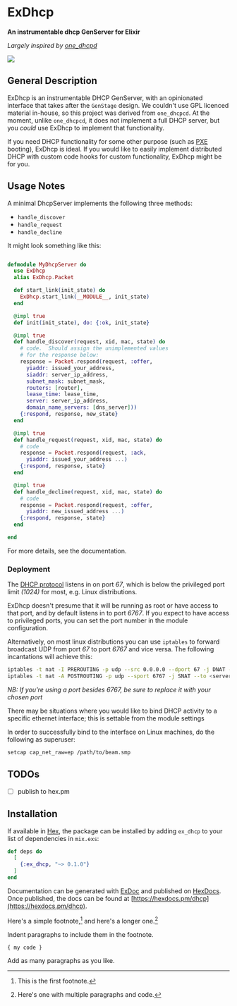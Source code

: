 # ExDhcp

**An instrumentable dhcp GenServer for Elixir**

_Largely inspired by [one_dhcpd][1]_

<img src="https://api.travis-ci.com/RstorLabs/ex_dhcp.svg?branch=master"/>

## General Description

ExDhcp is an instrumentable DHCP GenServer, with an opinionated interface that takes after the `GenStage` design.  We couldn't use GPL licenced material in-house, so this project was derived from `one_dhcpcd`.  At the moment, unlike `one_dhcpcd`, it does not implement a full DHCP server, but you *could* use ExDhcp to implement that functionality.

If you need DHCP functionality for some other purpose (such as [PXE][2] booting), ExDhcp is ideal.  If you would like to easily implement distributed DHCP with custom code hooks for custom functionality, ExDhcp might be for you.

## Usage Notes

A minimal DhcpServer implements the following three methods:
- `handle_discover`
- `handle_request`
- `handle_decline`

It might look something like this:

```elixir

defmodule MyDhcpServer do
  use ExDhcp
  alias ExDhcp.Packet

  def start_link(init_state) do
    ExDhcp.start_link(__MODULE__, init_state)
  end

  @impl true
  def init(init_state), do: {:ok, init_state}

  @impl true
  def handle_discover(request, xid, mac, state) do
    # code.  Should assign the unimplemented values 
    # for the response below:
    response = Packet.respond(request, :offer,
      yiaddr: issued_your_address,
      siaddr: server_ip_address,
      subnet_mask: subnet_mask,
      routers: [router],
      lease_time: lease_time,
      server: server_ip_address,
      domain_name_servers: [dns_server]))
    {:respond, response, new_state}
  end

  @impl true
  def handle_request(request, xid, mac, state) do
    # code
    response = Packet.respond(request, :ack,
      yiaddr: issued_your_address ...)
    {:respond, response, state}
  end

  @impl true
  def handle_decline(request, xid, mac, state) do
    # code
    response = Packet.respond(request, :offer,
      yiaddr: new_issued_address ...)
    {:respond, response, state}
  end

end

```
For more details, see the documentation.

### Deployment

The [DHCP protocol][3] listens in on port *67*, which is below the privileged port limit *(1024)* for most, e.g. Linux distributions.

ExDhcp doesn't presume that it will be running as root or have access to that port, and by default listens in to port *6767*.  If you expect to have access to privileged ports, you can set the port number in the module configuration.

Alternatively, on most linux distributions you can use `iptables` to forward broadcast UDP from port *67* to port *6767* and vice versa.  The following incantations will achieve this:

```bash
iptables -t nat -I PREROUTING -p udp --src 0.0.0.0 --dport 67 -j DNAT --to 0.0.0.0:6767
iptables -t nat -A POSTROUTING -p udp --sport 6767 -j SNAT --to <server ip address>:67
```
_NB: If you're using a port besides *6767*, be sure to replace it with your chosen port_

There may be situations where you would like to bind DHCP activity to a specific ethernet interface; this is settable from the module settings

In order to successfully bind to the interface on Linux machines, do the following as superuser:

```bash
setcap cap_net_raw=ep /path/to/beam.smp
```

## TODOs

- [ ] publish to hex.pm

## Installation

If available in [Hex](https://hex.pm/docs/publish), the package can be installed
by adding `ex_dhcp` to your list of dependencies in `mix.exs`:

```elixir
def deps do
  [
    {:ex_dhcp, "~> 0.1.0"}
  ]
end
```

Documentation can be generated with [ExDoc](https://github.com/elixir-lang/ex_doc) and published on [HexDocs](https://hexdocs.pm). Once published, the docs can be found at [https://hexdocs.pm/dhcp](https://hexdocs.pm/dhcp).

<!-- References -->
[1]: https://github.com/fhunleth/one_dhcpd
[2]: https://en.wikipedia.org/wiki/Preboot_Execution_Environment
[3]: https://en.wikipedia.org/wiki/Dynamic_Host_Configuration_Protocol


Here's a simple footnote,[^1] and here's a longer one.[^bignote]

[^1]: This is the first footnote.

[^bignote]: Here's one with multiple paragraphs and code.

Indent paragraphs to include them in the footnote.

`{ my code }`

Add as many paragraphs as you like.
